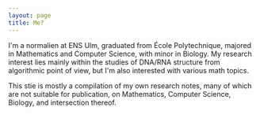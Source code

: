 ```yaml
---
layout: page
title: Me?
---
```


I'm a normalien at ENS Ulm, graduated from École Polytechnique, majored in Mathematics and Computer Science, with minor in Biology. My research interest lies mainly within the studies of DNA/RNA structure from algorithmic point of view, but I'm also interested with various math topics.

This stie is mostly a compilation of my own research notes, many of which are not suitable for publication, on Mathematics, Computer Science, Biology, and intersection thereof.